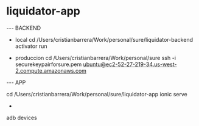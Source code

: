 # liquidator-app


--- BACKEND

- local
cd /Users/cristianbarrera/Work/personal/sure/liquidator-backend
activator run

- produccion
cd /Users/cristianbarrera/Work/personal/sure
ssh -i securekeypairforsure.pem ubuntu@ec2-52-27-219-34.us-west-2.compute.amazonaws.com

--- APP

cd /Users/cristianbarrera/Work/personal/sure/liquidator-app
ionic serve

-

adb devices
